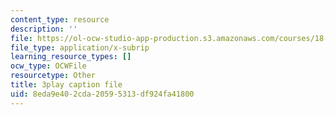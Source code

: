 ```yaml
---
content_type: resource
description: ''
file: https://ol-ocw-studio-app-production.s3.amazonaws.com/courses/18-06sc-linear-algebra-fall-2011/8eda9e402cda20595313df924fa41800_M0Sa8fLOajA.srt
file_type: application/x-subrip
learning_resource_types: []
ocw_type: OCWFile
resourcetype: Other
title: 3play caption file
uid: 8eda9e40-2cda-2059-5313-df924fa41800
---
```

